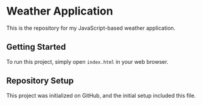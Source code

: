 # Weather Application

This is the repository for my JavaScript-based weather application.

## Getting Started
To run this project, simply open `index.html` in your web browser.

## Repository Setup
This project was initialized on GitHub, and the initial setup included this file.